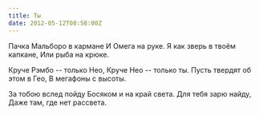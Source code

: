 ```yaml
---
title: Ты
date: 2012-05-12T08:58:00Z
---
```


Пачка Мальборо в кармане
И Омега на руке.
Я как зверь в твоём капкане,
Или рыба на крюке.

Круче Рэмбо -- только Нео,
Круче Нео -- только ты.
Пусть твердят об этом в Гео,
В мегафоны с высоты.

За тобою вслед пойду
Босяком и на край света.
Для тебя зарю найду,
Даже там, где нет рассвета.


